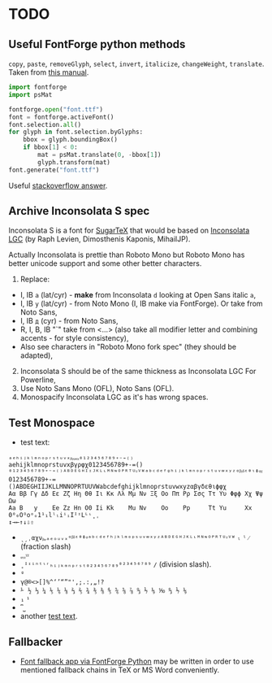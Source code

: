 

# TODO

## Useful FontForge python methods

`copy`, `paste`, `removeGlyph`, `select`, `invert`, `italicize`, `changeWeight`, `translate`. Taken from [this manual](https://fontforge.github.io/python.html).

```py
import fontforge
import psMat

fontforge.open("font.ttf")
font = fontforge.activeFont()
font.selection.all()
for glyph in font.selection.byGlyphs:
    bbox = glyph.boundingBox()
    if bbox[1] < 0:
        mat = psMat.translate(0, -bbox[1])
        glyph.transform(mat)
font.generate("font.ttf")
```

Useful [stackoverflow answer](https://stackoverflow.com/questions/14557944/downsizing-an-otf-font-by-removing-glyphs/34132900#34132900).


## Archive Inconsolata S spec

Inconsolata S is a font for [SugarTeX](https://github.com/kiwi0fruit/sugartex) that would be based on [Inconsolata LGC](https://github.com/kiwi0fruit/Inconsolata-LGC) (by Raph Levien, Dimosthenis Kaponis, MihailJP).

Actually Inconsolata is prettie than Roboto Mono but Roboto Mono has better unicode support and some other better characters.

1. Replace:
  * I, IB `a` (lat/cyr) - **make** from Inconsolata `d` looking at Open Sans italic `a`,
  * I, IB `y` (lat/cyr) - from Noto Mono (I, IB make via FontForge). Or take from Noto Sans,
  * I, IB `д` (cyr) - from Noto Sans,
  * R, I, B, IB "\`" take from <...> (also take all modifier letter and combining accents - for style consistency),
  * Also see characters in "Roboto Mono fork spec" (they should be adapted),
2. Inconsolata S should be of the same thickness as Inconsolata LGC For Powerline,
3. Use Noto Sans Mono (OFL), Noto Sans (OFL).
4. Monospacify Inconsolata LGC as it's has wrong spaces.


## Test Monospace

* test text:

```
ₐₑₕᵢⱼₖₗₘₙₒₚᵣₛₜᵤᵥₓᵦᵧᵨᵩᵪ₀₁₂₃₄₅₆₇₈₉₊₋₌₍₎
aehijklmnoprstuvxβγρφχ0123456789+-=()
⁰¹²³⁴⁵⁶⁷⁸⁹⁺⁻⁼⁽⁾ᴬᴮᴰᴱᴳᴴᴵᶦᴶᴷᴸᶫᴹᴺᶰᴼᴾᴿᵀᵁᶸⱽᵂᵃᵇᶜᵈᵉᶠᵍʰⁱʲᵏˡᵐⁿᵒᵖʳˢᵗᵘᵛʷˣʸᶻᵅᵝᵞᵟᵋᶿᶥᶲᵠᵡ
0123456789+-=()ABDEGHIIJKLLMNNOPRTUUVWabcdefghijklmnoprstuvwxyzαβγδεθιϕφχ
Αα Ββ Γγ Δδ Εε Ζζ Ηη Θθ Ιι Κκ Λλ Μμ Νν Ξξ Οο Ππ Ρρ Σσς Ττ Υυ Φφϕ Χχ Ψψ Ωω
Aa B   y    Ee Zz Hn O0 Ii Kk    Mu Nv    Oo    Pp     Tt Yu     Xx      
0⁰₀Oᴼoᵒₒ1¹₁lˡₗiⁱᵢIᴵᶦLᴸᶫ˳ˌ
↕→←↑↓⇩⇧
```

* `ˎˏˌαχνᵦᵩₐₑₒᵤᵥₓᵅᵝᵟᵋᶿᶲᵠᵃᵇᶜᵈᵉᶠʰʲᵏˡᵐᵒᵖˢᵘᵛʷˣʸᶻᴬᴮᴰᴱᴳᴴᴶᴷᴸᶫᴹᴺᶰᴼᴾᴿᵀᵁᶸⱽᵂ` `ₗ` `ˡ` `⁄` (fraction slash)
* `ᵨᵧᵪᵞᵡ`
* `˳ᴵᶦⁱⁿᵗᶥʳₕᵢⱼₖₘₙₚᵣₛₜ₀₂₃₄₅₆₇₈₉⁰²³⁴⁵⁶⁷⁸⁹` `∕` (division slash).
* `ᵍ`
* `γ@®<>[]%^‘’“”"',;.:‚„!?`
* `⅟ ½ ⅓ ¼ ⅕ ⅙ ⅛ ⅔ ⅖ ¾ ⅗ ⅜ ⅘ ⅚ ⅝ ⅞ ↉ ⅐ ⅑ ⅒ ↉ ⅐ ⅑`
* `₁` `¹`
* `⎴⎵`
* another [test text](https://github.com/kiwi0fruit/sugartex/blob/master/sugartex.md).


## Fallbacker

* [Font fallback app via FontForge Python](https://github.com/cpitclaudel/monospacifier/issues/15) may be written in order to use mentioned fallback chains in TeX or MS Word conveniently.
